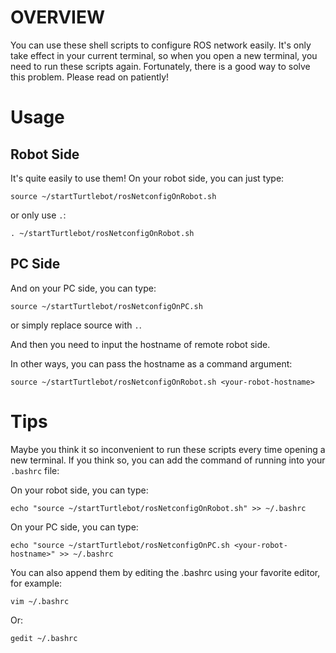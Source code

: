 # OVERVIEW

You can use these shell scripts to configure ROS network easily. It's only take effect in your current terminal, so when you open a new terminal, you need to run these scripts again. Fortunately, there is a good way to solve this problem. Please read on patiently!

# Usage

## Robot Side

It's quite easily to use them! On your robot side, you can just type:

```
source ~/startTurtlebot/rosNetconfigOnRobot.sh
```
or only use `.`:

```
. ~/startTurtlebot/rosNetconfigOnRobot.sh
```

## PC Side

And on your PC side, you can type:

```
source ~/startTurtlebot/rosNetconfigOnPC.sh
```
or simply replace source with `.`.

And then you need to input the hostname of remote robot side.

In other ways, you can pass the hostname as a command argument:

```
source ~/startTurtlebot/rosNetconfigOnRobot.sh <your-robot-hostname>
```

# Tips 

Maybe you think it so inconvenient to run these scripts every time opening a new terminal. If you think so, you can add the command of running into your `.bashrc` file:


On your robot side, you can type:

```
echo "source ~/startTurtlebot/rosNetconfigOnRobot.sh" >> ~/.bashrc
```

On your PC side, you can type:

```
echo "source ~/startTurtlebot/rosNetconfigOnPC.sh <your-robot-hostname>" >> ~/.bashrc
```

You can also append them by editing the .bashrc using your favorite editor, for example:

```
vim ~/.bashrc
```

Or:

```
gedit ~/.bashrc
```
